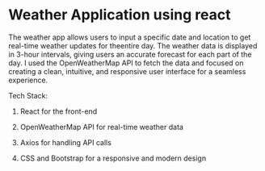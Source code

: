 # Weather Application using react
The weather app allows users to input a specific date and location to get real-time weather updates for theentire day. The weather data is displayed in 3-hour intervals, giving users an accurate forecast for each part of the day. I used the OpenWeatherMap API to fetch the data and focused on creating a clean, intuitive, and responsive user interface for a seamless experience.

Tech Stack:

1. React for the front-end

2. OpenWeatherMap API for real-time weather data

3. Axios for handling API calls

4. CSS and Bootstrap for a responsive and modern design

